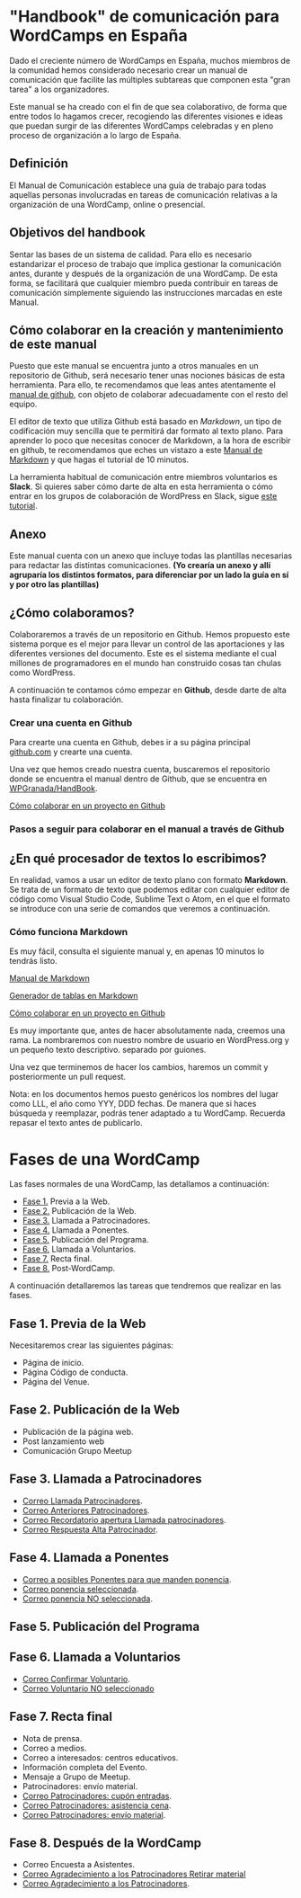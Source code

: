 # "Handbook" de comunicación para WordCamps en España

Dado el creciente número de WordCamps en España, muchos miembros de la comunidad hemos considerado necesario crear un manual de comunicación que facilite las múltiples subtareas que componen esta "gran tarea" a los organizadores.

Este manual se ha creado con el fin de que sea colaborativo, de forma que entre todos lo hagamos crecer, recogiendo las diferentes visiones e ideas que puedan surgir de las diferentes WordCamps celebradas y en pleno proceso de organización a lo largo de España.

## Definición 
El Manual de Comunicación establece una guía de trabajo para todas aquellas personas involucradas en tareas de comunicación relativas a la organización de una WordCamp, online o presencial.

## Objetivos del handbook
Sentar las bases de un sistema de calidad.
Para ello es necesario estandarizar el proceso de trabajo que implica gestionar la comunicación antes, durante y después de la organización de una WordCamp.
De esta forma, se facilitará que cualquier miembro pueda contribuir en tareas de comunicación simplemente siguiendo las instrucciones marcadas en este Manual.

## Cómo colaborar en la creación y mantenimiento de este manual
Puesto que este manual se encuentra junto a otros manuales en un repositorio de Github, será necesario tener unas nociones básicas de esta herramienta. Para ello, te recomendamos que leas antes atentamente el [manual de github](../manual-github/README.md), con objeto de colaborar adecuadamente con el resto del equipo.

El editor de texto que utiliza Github está basado en *Markdown*, un tipo de codificación muy sencilla que te permitirá dar formato al texto plano. Para aprender lo poco que necesitas conocer de Markdown, a la hora de escribir en github, te recomendamos que eches un vistazo a este [Manual de Markdown](https://commonmark.org/help/) y que hagas el tutorial de 10 minutos.

La herramienta habitual de comunicación entre miembros voluntarios es **Slack**. Si quieres saber cómo darte de alta en esta herramienta o cómo entrar en los grupos de colaboración de WordPress en Slack, sigue [este tutorial](https://es.wordpress.org/guias/chat/).

## Anexo

Este manual cuenta con un anexo que incluye todas las plantillas necesarias para redactar las distintas comunicaciones. **(Yo crearía un anexo y allí agruparía los distintos formatos, para diferenciar por un lado la guía en sí y por otro las plantillas)**

## ¿Cómo colaboramos?
Colaboraremos a través de un repositorio en Github. Hemos propuesto este sistema porque es el mejor para llevar un control de las aportaciones y las diferentes versiones del documento. Este es el sistema mediante el cual millones de programadores en el mundo han construido cosas tan chulas como WordPress.

A continuación te contamos cómo empezar en **Github**, desde darte de alta hasta finalizar tu colaboración.

### Crear una cuenta en Github
Para crearte una cuenta en Github, debes ir a su página principal [github.com](https://github.com/) y crearte una cuenta.

Una vez que hemos creado nuestra cuenta, buscaremos el repositorio donde se encuentra el manual dentro de Github, que se encuentra en [WPGranada/HandBook](https://github.com/WPGranada/HandBook-Comunicacion-WordCamp).

[Cómo colaborar en un proyecto en Github](https://gist.github.com/BCasal/026e4c7f5c71418485c1)

### Pasos a seguir para colaborar en el manual a través de Github

## ¿En qué procesador de textos lo escribimos?
En realidad, vamos a usar un editor de texto plano con formato **Markdown**. Se trata de un formato de texto que podemos editar con cualquier editor de código como Visual Studio Code, Sublime Text o Atom, en el que el formato se introduce con una serie de comandos que veremos a continuación.

### Cómo funciona Markdown

Es muy fácil, consulta el siguiente manual y, en apenas 10 minutos lo tendrás listo.

[Manual de Markdown](https://commonmark.org/help/)

[Generador de tablas en Markdown](https://www.tablesgenerator.com/markdown_tables)

[Cómo colaborar en un proyecto en Github](https://gist.github.com/BCasal/026e4c7f5c71418485c1)

Es muy importante que, antes de hacer absolutamente nada, creemos una rama. La nombraremos con nuestro nombre de usuario en WordPress.org y un pequeño texto descriptivo. separado por guiones.

Una vez que terminemos de hacer los cambios, haremos un commit y posteriormente un pull request.

Nota: en los documentos hemos puesto genéricos los nombres del lugar como LLL, el año como YYY, DDD fechas. De manera que si haces búsqueda y reemplazar, podrás tener adaptado a tu WordCamp. Recuerda repasar el texto antes de publicarlo.

# Fases de una WordCamp
Las fases normales de una WordCamp, las detallamos a continuación:
- [Fase 1.](#fase-1) Previa a la Web.
- [Fase 2.](#fase-2) Publicación de la Web.
- [Fase 3.](#fase-3) Llamada a Patrocinadores.
- [Fase 4.](#fase-4) Llamada a Ponentes.
- [Fase 5.](#fase-5) Publicación del Programa.
- [Fase 6.](#fase-6) Llamada a Voluntarios.
- [Fase 7.](#fase-7) Recta final.
- [Fase 8.](#fase-8) Post-WordCamp.

A continuación detallaremos las tareas que tendremos que realizar en las fases.

## <a name="fase-1"></a>Fase 1. Previa de la Web

Necesitaremos crear las siguientes páginas:
- Página de inicio.
- Página Código de conducta.
- Página del Venue.

## <a name="fase-2"></a>Fase 2. Publicación de la Web

- Publicación de la página web.
- Post lanzamiento web
- Comunicación Grupo Meetup

## <a name="fase-3"></a>Fase 3. Llamada a Patrocinadores
- [Correo Llamada Patrocinadores](fase-3-llamada-patrocinadores/correo-presentacion-llamada.md).
- [Correo Anteriores Patrocinadores](fase-3-llamada-patrocinadores/correo-antiguos-patrocinadores.md).
- [Correo Recordatorio apertura Llamada patrocinadores](fase-3-llamada-patrocinadores/correo-presentacion-llamada.md).
- [Correo Respuesta Alta Patrocinador](fase-3-llamada-patrocinadores/correo-respuesta-alta.md).

## <a name="fase-4"></a>Fase 4. Llamada a Ponentes
- [Correo a posibles Ponentes para que manden ponencia](fase-4-llamada-ponentes/correo-solicitar-ponencia.md).
- [Correo ponencia seleccionada](fase-4-llamada-ponentes/correo-ponencia-seleccionada.md).
- [Correo ponencia NO seleccionada](fase-4-llamada-ponentes/correo-ponencia-no-seleccionada.md).

## <a name="fase-5"></a>Fase 5. Publicación del Programa

## <a name="fase-6"></a>Fase 6. Llamada a Voluntarios
- [Correo Confirmar Voluntario](fase-6-llamada-voluntarios/correo-confirmar-voluntario.md).
- [Correo Voluntario NO seleccionado](fase-6-llamada-voluntarios/correo-voluntario-no-seleccionado.md)

## <a name="fase-7"></a>Fase 7. Recta final

- Nota de prensa.
- Correo a medios.
- Correo a interesados: centros educativos.
- Información completa del Evento.
- Mensaje a Grupo de Meetup.
- Patrocinadores: envío material.
- [Correo Patrocinadores: cupón entradas](fase-7-recta-final/correo-patrocinadores-cupon-entradas.md).
- [Correo Patrocinadores: asistencia cena](fase-7-recta-final/correo-patrocinadores-asistencia-cena.md).
- [Correo Patrocinadores: envío material](fase-7-recta-final/correo-patrocinadores-envio-material.md).

## <a name="fase-8"></a>Fase 8. Después de la WordCamp
- Correo Encuesta a Asistentes.
- [Correo Agradecimiento a los Patrocinadores Retirar material](fase-8-postwordcamp/correo-agradecimiento-patrocinadores-retirar.md)
- [Correo Agradecimiento a los Patrocinadores](fase-8-postwordcamp/correo-agradecimiento-patrocinadores.md).
